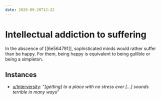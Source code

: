 ```yaml
---
date: 2020-09-20T12:22
---
```


# Intellectual addiction to suffering

In the abscence of [[6e564791]], sophisticated minds would rather suffer than be happy. For them, being happy is equivalent to being gullible or being a simpleton.

## Instances

* [u/Interversity](https://www.reddit.com/r/TheMotte/comments/ipcm1a/wellness_wednesday_thread_for_september_09_2020/g5i9stb/?context=3): "*[getting] to a place with no stress ever [...] sounds terrible in many ways*"
